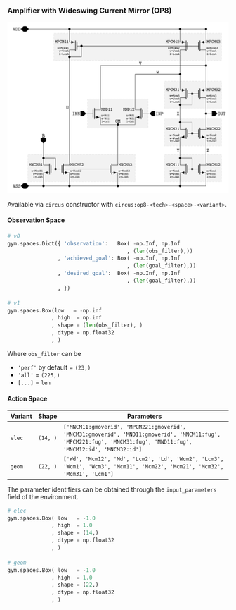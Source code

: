 ### Amplifier with Wideswing Current Mirror (OP8)

![op8](https://raw.githubusercontent.com/matthschw/ace/main/figures/op8.png)

Available via `circus` constructor with `circus:op8-<tech>-<space>-<variant>`.

#### Observation Space

```python
# v0
gym.spaces.Dict({ 'observation':   Box( -np.Inf, np.Inf
                                      , (len(obs_filter),))
                , 'achieved_goal': Box( -np.Inf, np.Inf
                                      , (len(goal_filter),))
                , 'desired_goal':  Box( -np.Inf, np.Inf
                                      , (len(goal_filter),))
                , })

# v1
gym.spaces.Box(low   = -np.inf
              , high  = np.inf
              , shape = (len(obs_filter), )
              , dtype = np.float32
              , )

```

Where `obs_filter` can be
- `'perf'` by default = `(23,)`
- `'all'` = `(225,)`
- `[...]` = `len`

#### Action Space 

| Variant | Shape    | Parameters                                                                                                                                                       |
|---------|----------|------------------------------------------------------------------------------------------------------------------------------------------------------------------|
| `elec`  | `(14, )` | `['MNCM11:gmoverid', 'MPCM221:gmoverid', 'MNCM31:gmoverid', 'MND11:gmoverid', 'MNCM11:fug', 'MPCM221:fug', 'MNCM31:fug', 'MND11:fug', 'MNCM12:id', 'MNCM32:id']` |
| `geom`  | `(22, )` | `['Wd', 'Mcm12', 'Md', 'Lcm2', 'Ld', 'Wcm2', 'Lcm3', 'Wcm1', 'Wcm3', 'Mcm11', 'Mcm22', 'Mcm21', 'Mcm32', 'Mcm31', 'Lcm1']`                                       |

The parameter identifiers can be obtained through the `input_parameters` field
of the environment.

```python
# elec
gym.spaces.Box( low   = -1.0
              , high  = 1.0
              , shape = (14,)
              , dtype = np.float32
              , )

# geom
gym.spaces.Box( low   = -1.0
              , high  = 1.0
              , shape = (22,)
              , dtype = np.float32
              , )
```

